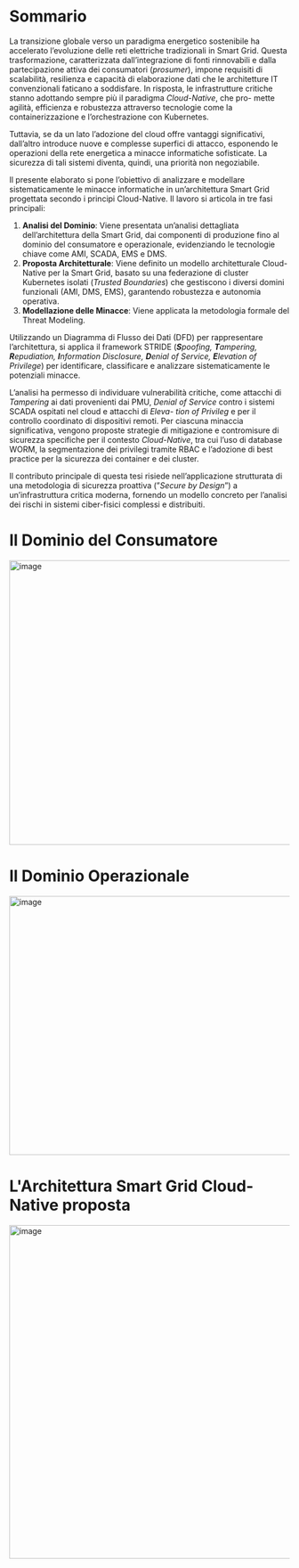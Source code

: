 # Sommario

La transizione globale verso un paradigma energetico sostenibile ha accelerato l’evoluzione delle reti
elettriche tradizionali in Smart Grid. Questa trasformazione, caratterizzata dall’integrazione di fonti
rinnovabili e dalla partecipazione attiva dei consumatori (_prosumer_), impone requisiti di scalabilità,
resilienza e capacità di elaborazione dati che le architetture IT convenzionali faticano a soddisfare. In
risposta, le infrastrutture critiche stanno adottando sempre più il paradigma _Cloud-Native_, che pro-
mette agilità, efficienza e robustezza attraverso tecnologie come la containerizzazione e l’orchestrazione
con Kubernetes.


Tuttavia, se da un lato l’adozione del cloud offre vantaggi significativi, dall’altro introduce nuove
e complesse superfici di attacco, esponendo le operazioni della rete energetica a minacce informatiche
sofisticate. La sicurezza di tali sistemi diventa, quindi, una priorità non negoziabile.


Il presente elaborato si pone l’obiettivo di analizzare e modellare sistematicamente le minacce
informatiche in un’architettura Smart Grid progettata secondo i principi Cloud-Native. Il lavoro si
articola in tre fasi principali:

1. **Analisi del Dominio**: Viene presentata un’analisi dettagliata dell’architettura della Smart
Grid, dai componenti di produzione fino al dominio del consumatore e operazionale, evidenziando
le tecnologie chiave come AMI, SCADA, EMS e DMS.
2. **Proposta Architetturale**: Viene definito un modello architetturale Cloud-Native per la Smart
Grid, basato su una federazione di cluster Kubernetes isolati (_Trusted Boundaries_) che gestiscono
i diversi domini funzionali (AMI, DMS, EMS), garantendo robustezza e autonomia operativa.
3. **Modellazione delle Minacce**: Viene applicata la metodologia formale del Threat Modeling.

Utilizzando un Diagramma di Flusso dei Dati (DFD) per rappresentare l’architettura, si applica
il framework STRIDE (_**S**poofing, **T**ampering, **R**epudiation, **I**nformation Disclosure, **D**enial of
Service, **E**levation of Privilege_) per identificare, classificare e analizzare sistematicamente le
potenziali minacce.


L’analisi ha permesso di individuare vulnerabilità critiche, come attacchi di _Tampering_ ai dati
provenienti dai PMU, _Denial of Service_ contro i sistemi SCADA ospitati nel cloud e attacchi di _Eleva-
tion of Privileg_ e per il controllo coordinato di dispositivi remoti. Per ciascuna minaccia significativa,
vengono proposte strategie di mitigazione e contromisure di sicurezza specifiche per il contesto _Cloud-Native_, 
tra cui l’uso di database WORM, la segmentazione dei privilegi tramite RBAC e l’adozione di
best practice per la sicurezza dei container e dei cluster.


Il contributo principale di questa tesi risiede nell’applicazione strutturata di una metodologia di
sicurezza proattiva (”_Secure by Design_”) a un’infrastruttura critica moderna, fornendo un modello
concreto per l’analisi dei rischi in sistemi ciber-fisici complessi e distribuiti.

# Il Dominio del Consumatore


<img width="1302" height="511" alt="image" src="https://github.com/user-attachments/assets/84546e93-3dda-4d21-8f46-da48332930f1"/>


# Il Dominio Operazionale


<img width="1032" height="465" alt="image" src="https://github.com/user-attachments/assets/d5f16186-0ab1-4fc6-83bb-9b6cbfc64e22" />


# L'Architettura Smart Grid Cloud-Native proposta


<img width="741" height="599" alt="image" src="https://github.com/user-attachments/assets/bb1ca25a-c793-430d-b651-e46e35349324" />


